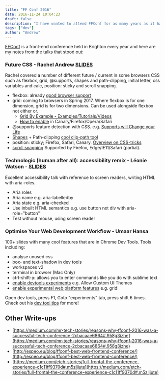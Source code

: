 ```yaml
---
title: "FF Conf 2016"
date: 2016-11-24 10:04:23
draft: false
description: "I have wanted to attend FFConf for as many years as it has been running and this year I was lucky to attend. Here are my notes from the talks which stood out to me..."
tags: ["dev"]
author: "Andrew"
---
```


[FFConf](https://2016.ffconf.org/) is a front-end conference held in Brighton every year and here are my notes from the talks that stood out:

### Future CSS - Rachel Andrew [SLIDES](http://www.slideshare.net/rachelandrew/nextlevel-css?utm_content=buffer7cb6c)

Rachel covered a number of different future / current in some browsers CSS such as flexbox, grid, @supports, shapes and path-clipping, initial letter, css variables and calc, position: sticky and scroll snapping.

- flexbox: already [good browser support](http://caniuse.com/#search=flexbox)
- grid: coming to browsers in Spring 2017. Where flexbox is for one dimension, grid is for two dimensions. Can be used alongside flexbox not either or.
    - [Grid By Example - Examples/Tutorials/Videos](http://gridbyexample.com)
    - [How to enable](https://igalia.github.io/css-grid-layout/enable.html) in Canary/Firefox/Opera/Safari
- @supports feature detection with CSS. e.g. [Supports will Change your Life](http://www.lottejackson.com/learning/supports-will-change-your-life)
- [Shapes](http://webplatform.adobe.com/shapes/) + Path-clipping [cool clip-path tool](http://bennettfeely.com/clippy/)
- position: sticky; Firefox, Safari, Canary. [Overview on CSS-tricks](https://css-tricks.com/position-sticky-2/)
- [scroll snapping](https://css-tricks.com/introducing-css-scroll-snap-points/) Supported by Firefox, Edge/IE11/Safari (partial).

### Technologic (human after all): accessibility remix - Léonie Watson - [SLIDES](http://ljwatson.github.io/decks/2016/ffconf/index.html#)

Excellent accessibility talk with reference to screen readers, writing HTML with aria-roles.

- Aria roles
- Aria name e.g. aria-labelledby
- Aria state e.g. aria-checked
- Use inbuilt HTML semantics e.g. use button not div with aria-role="button"
- Test without mouse, using screen reader

### Optimise Your Web Development Workflow - Umaar Hansa

100+ slides with many cool features that are in Chrome Dev Tools. Tools including:

- analyse unused css
- box- and text-shadow in dev tools
- workspaces v2
- terminal in browser (Mac Only)
- ctrl-shift-p: allows you to enter commands like you do with sublime text.
- [enable devtools experiments](chrome://flags/#enable-devtools-experiments) e.g. Allow Custom UI Themes
- [enable experimental web platform features](chrome://flags/#enable-experimental-web-platform-features) e.g. grid

Open dev tools, press F1, Goto "experiments" tab, press shift 6 times. Check out his [dev tool tips](https://umaar.com/dev-tips/) for more!

## Other Write-ups

- [https://medium.com/mr-tech-stories/reasons-why-ffconf-2016-was-a-successful-tech-conference-2cbacaae6864#.958g3izhe](https://medium.com/mr-tech-stories/reasons-why-ffconf-2016-was-a-successful-tech-conference-2cbacaae6864#.958g3izhe)
- [http://espeo.eu/blog/ffconf-best-web-frontend-conference/](http://espeo.eu/blog/ffconf-best-web-frontend-conference/)
- [https://medium.com/etch-stories/full-frontal-the-conference-experience-c1c11ff9370d#.m5zljiute](https://medium.com/etch-stories/full-frontal-the-conference-experience-c1c11ff9370d#.m5zljiute)
